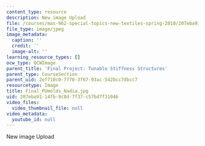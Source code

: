 ```yaml
---
content_type: resource
description: New image Upload
file: /courses/mas-962-special-topics-new-textiles-spring-2010/207eba9114fb9c8d7f37c57bd7f31046_Final_PUmolds_Nadia.jpg
file_type: image/jpeg
image_metadata:
  caption: ''
  credit: ''
  image-alt: ''
learning_resource_types: []
ocw_type: OCWImage
parent_title: 'Final Project: Tunable Stiffness Structures'
parent_type: CourseSection
parent_uid: 2ef710c0-7770-3f67-93ac-542bcc7dbcc7
resourcetype: Image
title: Final_PUmolds_Nadia.jpg
uid: 207eba91-14fb-9c8d-7f37-c57bd7f31046
video_files:
  video_thumbnail_file: null
video_metadata:
  youtube_id: null
---
```

New image Upload

